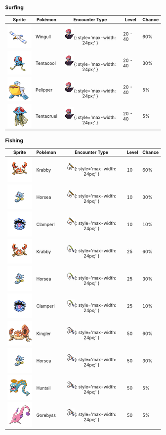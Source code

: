 ### Surfing

| Sprite | Pokémon | Encounter Type | Level | Chance |
|:------:|---------|:--------------:|-------|--------|
| ![Wingull](../../assets/sprites/wingull/front.gif) | Wingull | ![Surf](../../assets/encounter_types/surf.png "Surf"){: style='max-width: 24px;' } | 20 - 40 | 60% |
| ![Tentacool](../../assets/sprites/tentacool/front.gif) | Tentacool | ![Surf](../../assets/encounter_types/surf.png "Surf"){: style='max-width: 24px;' } | 20 - 40 | 30% |
| ![Pelipper](../../assets/sprites/pelipper/front.gif) | Pelipper | ![Surf](../../assets/encounter_types/surf.png "Surf"){: style='max-width: 24px;' } | 20 - 40 | 5% |
| ![Tentacruel](../../assets/sprites/tentacruel/front.gif) | Tentacruel | ![Surf](../../assets/encounter_types/surf.png "Surf"){: style='max-width: 24px;' } | 20 - 40 | 5% |

### Fishing

| Sprite | Pokémon | Encounter Type | Level | Chance |
|:------:|---------|:--------------:|-------|--------|
| ![Krabby](../../assets/sprites/krabby/front.gif) | Krabby | ![Old Rod](../../assets/encounter_types/old_rod.png "Old Rod"){: style='max-width: 24px;' } | 10 | 60% |
| ![Horsea](../../assets/sprites/horsea/front.gif) | Horsea | ![Old Rod](../../assets/encounter_types/old_rod.png "Old Rod"){: style='max-width: 24px;' } | 10 | 30% |
| ![Clamperl](../../assets/sprites/clamperl/front.gif) | Clamperl | ![Old Rod](../../assets/encounter_types/old_rod.png "Old Rod"){: style='max-width: 24px;' } | 10 | 10% |
| ![Krabby](../../assets/sprites/krabby/front.gif) | Krabby | ![Good Rod](../../assets/encounter_types/good_rod.png "Good Rod"){: style='max-width: 24px;' } | 25 | 60% |
| ![Horsea](../../assets/sprites/horsea/front.gif) | Horsea | ![Good Rod](../../assets/encounter_types/good_rod.png "Good Rod"){: style='max-width: 24px;' } | 25 | 30% |
| ![Clamperl](../../assets/sprites/clamperl/front.gif) | Clamperl | ![Good Rod](../../assets/encounter_types/good_rod.png "Good Rod"){: style='max-width: 24px;' } | 25 | 10% |
| ![Kingler](../../assets/sprites/kingler/front.gif) | Kingler | ![Super Rod](../../assets/encounter_types/super_rod.png "Super Rod"){: style='max-width: 24px;' } | 50 | 60% |
| ![Horsea](../../assets/sprites/horsea/front.gif) | Horsea | ![Super Rod](../../assets/encounter_types/super_rod.png "Super Rod"){: style='max-width: 24px;' } | 50 | 30% |
| ![Huntail](../../assets/sprites/huntail/front.gif) | Huntail | ![Super Rod](../../assets/encounter_types/super_rod.png "Super Rod"){: style='max-width: 24px;' } | 50 | 5% |
| ![Gorebyss](../../assets/sprites/gorebyss/front.gif) | Gorebyss | ![Super Rod](../../assets/encounter_types/super_rod.png "Super Rod"){: style='max-width: 24px;' } | 50 | 5% |


